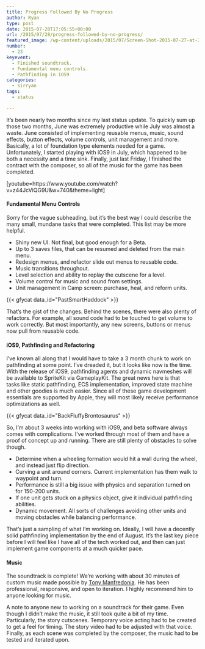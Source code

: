 ```yaml
---
title: Progress Followed By No Progress
author: Ryan
type: post
date: 2015-07-28T17:05:55+00:00
url: /2015/07/28/progress-followed-by-no-progress/
featured_image: /wp-content/uploads/2015/07/Screen-Shot-2015-07-27-at-2.11.42-PM-e1438020988234-2.png
number:
  - 23
keyevent:
  - Finished soundtrack.
  - Fundamental menu controls.
  - Pathfinding in iOS9
categories:
  - sirryan
tags:
  - status

---
```

It&#8217;s been nearly two months since my last status update. To quickly sum up those two months, June was extremely productive while July was almost a waste. June consisted of implementing reusable menus, music, sound effects, button effects, volume controls, unit management and more. Basically, a lot of foundation type elements needed for a game. Unfortunately, I started playing with iOS9 in July, which happened to be both a necessity and a time sink. Finally, just last Friday, I finished the contract with the composer, so all of the music for the game has been completed.
<!--more-->

<div class="inlineimg">
  [youtube=https://www.youtube.com/watch?v=z44JcViQG9U&w=740&theme=light]
</div>

#### Fundamental Menu Controls

Sorry for the vague subheading, but it&#8217;s the best way I could describe the many small, mundane tasks that were completed. This list may be more helpful.

  * Shiny new UI. Not final, but good enough for a Beta.
  * Up to 3 saves files, that can be resumed and deleted from the main menu.
  * Redesign menus, and refactor slide out menus to reusable code.
  * Music transitions throughout.
  * Level selection and ability to replay the cutscene for a level.
  * Volume control for music and sound from settings.
  * Unit management in Camp screen: purchase, heal, and reform units.

<div class="inlineimg">
  {{< gfycat data_id="PastSmartHaddock" >}}
</div>

That&#8217;s the gist of the changes. Behind the scenes, there were also plenty of refactors. For example, all sound code had to be touched to get volume to work correctly. But most importantly, any new screens, buttons or menus now pull from reusable code.

#### iOS9, Pathfinding and Refactoring

I&#8217;ve known all along that I would have to take a 3 month chunk to work on pathfinding at some point. I&#8217;ve dreaded it, but it looks like now is the time. With the release of iOS9, pathfinding agents and dynamic navmeshes will be available to SpriteKit via GameplayKit. The great news here is that tasks like static pathfinding, ECS implementation, improved state machine and other goodies is much easier. Since all of these game development essentials are supported by Apple, they will most likely receive performance optimizations as well.

<div class="inlineimg">
  {{< gfycat data_id="BackFluffyBrontosaurus" >}}
</div>

So, I&#8217;m about 3 weeks into working with iOS9, and beta software always comes with complications. I&#8217;ve worked through most of them and have a proof of concept up and running. There are still plenty of obstacles to solve though.

  * Determine when a wheeling formation would hit a wall during the wheel, and instead just flip direction.
  * Curving a unit around corners. Current implementation has them walk to waypoint and turn.
  * Performance is still a big issue with physics and separation turned on for 150-200 units.
  * If one unit gets stuck on a physics object, give it individual pathfinding abilities.
  * Dynamic movement. All sorts of challenges avoiding other units and moving obstacles while balancing performance.

That&#8217;s just a sampling of what I&#8217;m working on. Ideally, I will have a decently solid pathfinding implementation by the end of August. It&#8217;s the last key piece before I will feel like I have all of the tech worked out, and then can just implement game components at a much quicker pace.

#### Music

The soundtrack is complete! We&#8217;re working with about 30 minutes of custom music made possible by <a href="http://www.manfredoniamusic.com" target="_blank">Tony Manfredonia</a>. He has been professional, responsive, and open to iteration. I highly recommend him to anyone looking for music.

A note to anyone new to working on a soundtrack for their game. Even though I didn&#8217;t make the music, it still took quite a bit of my time. Particularly, the story cutscenes. Temporary voice acting had to be created to get a feel for timing. The story video had to be adjusted with that voice. Finally, as each scene was completed by the composer, the music had to be tested and iterated upon.